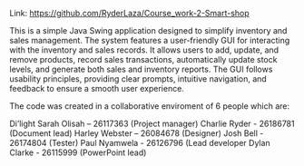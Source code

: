 Link: https://github.com/RyderLaza/Course_work-2-Smart-shop


This is a simple Java Swing application designed to simplify inventory and sales management.
The system features a user-friendly GUI for interacting with the inventory and sales records.
It allows users to add, update, and remove products, record sales transactions, automatically update stock levels, and generate both sales and inventory reports.
The GUI follows usability principles, providing clear prompts, intuitive navigation, and feedback to ensure a smooth user experience.

The code was created in a collaborative enviroment of 6 people which are:

Di’light Sarah Olisah – 26117363 (Project manager)
Charlie Ryder - 26186781 (Document lead)
Harley Webster – 26084678 (Designer) 
Josh Bell - 26174804 (Tester) 
Paul Nyamwela - 26126796 (Lead developer
Dylan Clarke - 26115999 (PowerPoint lead) 
